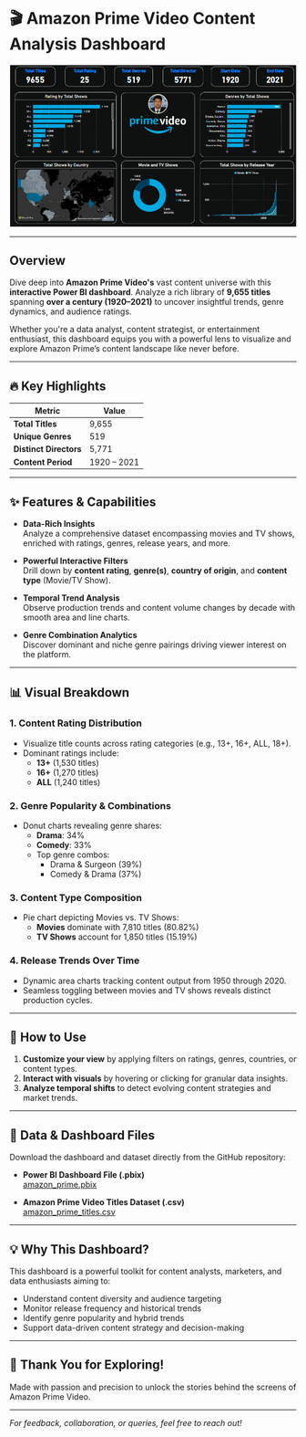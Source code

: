 # 🎬 Amazon Prime Video Content Analysis Dashboard

![Dashboard Preview](Amazon_Prime.png)

---

## Overview

Dive deep into **Amazon Prime Video's** vast content universe with this **interactive Power BI dashboard**. Analyze a rich library of **9,655 titles** spanning **over a century (1920–2021)** to uncover insightful trends, genre dynamics, and audience ratings.

Whether you're a data analyst, content strategist, or entertainment enthusiast, this dashboard equips you with a powerful lens to visualize and explore Amazon Prime’s content landscape like never before.

---

## 🔥 Key Highlights

| **Metric**            | **Value**            |
|-----------------------|----------------------|
| **Total Titles**       | 9,655                |
| **Unique Genres**      | 519                  |
| **Distinct Directors** | 5,771                |
| **Content Period**     | 1920 – 2021          |

---

## ✨ Features & Capabilities

- **Data-Rich Insights**  
  Analyze a comprehensive dataset encompassing movies and TV shows, enriched with ratings, genres, release years, and more.

- **Powerful Interactive Filters**  
  Drill down by **content rating**, **genre(s)**, **country of origin**, and **content type** (Movie/TV Show).

- **Temporal Trend Analysis**  
  Observe production trends and content volume changes by decade with smooth area and line charts.

- **Genre Combination Analytics**  
  Discover dominant and niche genre pairings driving viewer interest on the platform.

---

## 📊 Visual Breakdown

### 1. Content Rating Distribution  
- Visualize title counts across rating categories (e.g., 13+, 16+, ALL, 18+).  
- Dominant ratings include:  
  - **13+** (1,530 titles)  
  - **16+** (1,270 titles)  
  - **ALL** (1,240 titles)

### 2. Genre Popularity & Combinations  
- Donut charts revealing genre shares:  
  - **Drama**: 34%  
  - **Comedy**: 33%  
  - Top genre combos:  
    - Drama & Surgeon (39%)  
    - Comedy & Drama (37%)

### 3. Content Type Composition  
- Pie chart depicting Movies vs. TV Shows:  
  - **Movies** dominate with 7,810 titles (80.82%)  
  - **TV Shows** account for 1,850 titles (15.19%)

### 4. Release Trends Over Time  
- Dynamic area charts tracking content output from 1950 through 2020.  
- Seamless toggling between movies and TV shows reveals distinct production cycles.

---

## 🚀 How to Use

1. **Customize your view** by applying filters on ratings, genres, countries, or content types.  
2. **Interact with visuals** by hovering or clicking for granular data insights.  
3. **Analyze temporal shifts** to detect evolving content strategies and market trends.

---

## 📂 Data & Dashboard Files

Download the dashboard and dataset directly from the GitHub repository:

- **Power BI Dashboard File (.pbix)**  
  [amazon_prime.pbix](https://github.com/RabbiTheAnalyst/Amazon_Prime_Dashboard_Analysis/blob/main/amazon_prime.pbix)

- **Amazon Prime Video Titles Dataset (.csv)**  
  [amazon_prime_titles.csv](https://github.com/RabbiTheAnalyst/Amazon_Prime_Dashboard_Analysis/blob/main/amazon_prime_titles.csv)

---

## 💡 Why This Dashboard?

This dashboard is a powerful toolkit for content analysts, marketers, and data enthusiasts aiming to:

- Understand content diversity and audience targeting  
- Monitor release frequency and historical trends  
- Identify genre popularity and hybrid trends  
- Support data-driven content strategy and decision-making  

---

## 🙏 Thank You for Exploring!

Made with passion and precision to unlock the stories behind the screens of Amazon Prime Video.

---

*For feedback, collaboration, or queries, feel free to reach out!*
